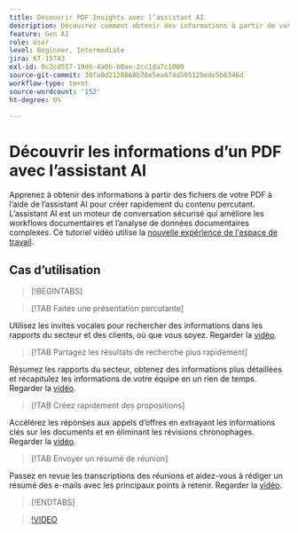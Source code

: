 ```yaml
---
title: Découvrir PDF Insights avec l’assistant AI
description: Découvrez comment obtenir des informations à partir de vos fichiers de PDF à l’aide de l’assistant AI
feature: Gen AI
role: User
level: Beginner, Intermediate
jira: KT-15743
exl-id: 0c2cd557-19d6-4a0b-b0ae-2cc1da7c1080
source-git-commit: 30fa0d2120860b78e5ea674d50512bede5b6346d
workflow-type: tm+mt
source-wordcount: '152'
ht-degree: 0%

---
```


# Découvrir les informations d’un PDF avec l’assistant AI

Apprenez à obtenir des informations à partir des fichiers de votre PDF à l’aide de l’assistant AI pour créer rapidement du contenu percutant. L’assistant AI est un moteur de conversation sécurisé qui améliore les workflows documentaires et l’analyse de données documentaires complexes. Ce tutoriel vidéo utilise la [nouvelle expérience de l&#39;espace de travail](new-workspace.md).

## Cas d’utilisation

>[!BEGINTABS]

>[!TAB Faites une présentation percutante]

Utilisez les invites vocales pour rechercher des informations dans les rapports du secteur et des clients, où que vous soyez. Regarder la [vidéo](https://video.tv.adobe.com/v/3428811?quality=5&learn=on&hidetitle=true).

>[!TAB Partagez les résultats de recherche plus rapidement]

Résumez les rapports du secteur, obtenez des informations plus détaillées et récapitulez les informations de votre équipe en un rien de temps. Regarder la [vidéo](https://video.tv.adobe.com/v/3427286?quality=5&learn=on&hidetitle=true).

>[!TAB Créez rapidement des propositions]

Accélérez les réponses aux appels d’offres en extrayant les informations clés sur les documents et en éliminant les révisions chronophages. Regarder la [vidéo](https://video.tv.adobe.com/v/3428639?quality=5&learn=on&hidetitle=true).

>[!TAB Envoyer un résumé de réunion]

Passez en revue les transcriptions des réunions et aidez-vous à rédiger un résumé des e-mails avec les principaux points à retenir. Regarder la [vidéo](https://video.tv.adobe.com/v/3427292?quality=5&learn=on&hidetitle=true).

>[!ENDTABS]

>[!VIDEO](https://video.tv.adobe.com/v/3430512?quality=12&learn=on&hidetitle=true)
